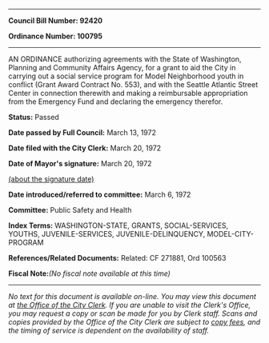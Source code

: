 

********

**Council Bill Number: 92420**
   
**Ordinance Number: 100795**
********

 AN ORDINANCE authorizing agreements with the State of Washington, Planning and Community Affairs Agency, for a grant to aid the City in carrying out a social service program for Model Neighborhood youth in conflict (Grant Award Contract No. 553), and with the Seattle Atlantic Street Center in connection therewith and making a reimbursable appropriation from the Emergency Fund and declaring the emergency therefor.

**Status:** Passed
   
**Date passed by Full Council:** March 13, 1972
   
**Date filed with the City Clerk:** March 20, 1972
   
**Date of Mayor's signature:** March 20, 1972
   
[(about the signature date)](/~public/approvaldate.htm)
   
   
   
**Date introduced/referred to committee:** March 6, 1972
   
**Committee:** Public Safety and Health
   
   
**Index Terms:** WASHINGTON-STATE, GRANTS, SOCIAL-SERVICES, YOUTHS, JUVENILE-SERVICES, JUVENILE-DELINQUENCY, MODEL-CITY-PROGRAM

**References/Related Documents:** Related: CF 271881, Ord 100563

**Fiscal Note:**_(No fiscal note available at this time)_
********

_No text for this document is available on-line. You may view this document at [the Office of the City Clerk](http://www.seattle.gov/leg/clerk/contactUs.htm). If you are unable to visit the Clerk's Office, you may request a copy or scan be made for you by Clerk staff. Scans and copies provided by the Office of the City Clerk are subject to [copy fees](http://clerk.seattle.gov/~public/clerkfees.htm), and the timing of service is dependent on the availability of staff._

